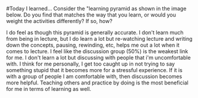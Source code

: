   #Today I learned...
Consider the "learning pyramid as shown in the image below. Do you find that matches the way that you learn, or would you weight the activities differently? If so, how?

I do feel as though this pyramid is generally accurate. I don't learn much from being in lecture, but I do learn a lot but re-watching lecture and writing down the concepts, pausing, rewinding, etc, helps me out a lot when it comes to lecture. I feel like the discussion group (50%) is the weakest link for me. I don't learn a lot but discussing with people that i'm uncomfortable with. I think for me personally, I get too caught up in not trying to say something stupid that it becomes more for a stressful experience. If it is with a group of people I am comfortable with, then discussion becomes more helpful. Teaching others and practice by doing is the most beneficial for me in terms of learning as well. 